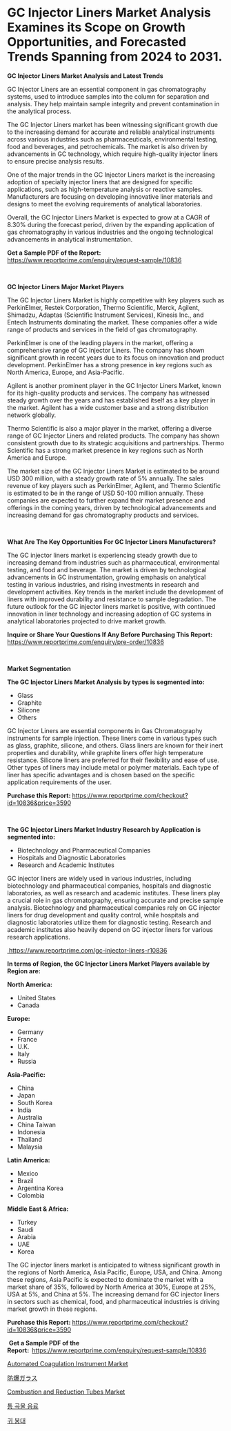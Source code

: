 <p><h1>GC Injector Liners Market Analysis Examines its Scope on Growth Opportunities, and Forecasted Trends Spanning from 2024 to 2031.</h1></p><p><strong>GC Injector Liners Market Analysis and Latest Trends</strong></p>
<p><p>GC Injector Liners are an essential component in gas chromatography systems, used to introduce samples into the column for separation and analysis. They help maintain sample integrity and prevent contamination in the analytical process.</p><p>The GC Injector Liners market has been witnessing significant growth due to the increasing demand for accurate and reliable analytical instruments across various industries such as pharmaceuticals, environmental testing, food and beverages, and petrochemicals. The market is also driven by advancements in GC technology, which require high-quality injector liners to ensure precise analysis results.</p><p>One of the major trends in the GC Injector Liners market is the increasing adoption of specialty injector liners that are designed for specific applications, such as high-temperature analysis or reactive samples. Manufacturers are focusing on developing innovative liner materials and designs to meet the evolving requirements of analytical laboratories.</p><p>Overall, the GC Injector Liners Market is expected to grow at a CAGR of 8.30% during the forecast period, driven by the expanding application of gas chromatography in various industries and the ongoing technological advancements in analytical instrumentation.</p></p>
<p><strong>Get a Sample PDF of the Report:&nbsp;</strong> <a href="https://www.reportprime.com/enquiry/request-sample/10836">https://www.reportprime.com/enquiry/request-sample/10836</a></p>
<p>&nbsp;</p>
<p><strong>GC Injector Liners Major Market Players</strong></p>
<p><p>The GC Injector Liners Market is highly competitive with key players such as PerkinElmer, Restek Corporation, Thermo Scientific, Merck, Agilent, Shimadzu, Adaptas (Scientific Instrument Services), Kinesis Inc., and Entech Instruments dominating the market. These companies offer a wide range of products and services in the field of gas chromatography.</p><p>PerkinElmer is one of the leading players in the market, offering a comprehensive range of GC Injector Liners. The company has shown significant growth in recent years due to its focus on innovation and product development. PerkinElmer has a strong presence in key regions such as North America, Europe, and Asia-Pacific.</p><p>Agilent is another prominent player in the GC Injector Liners Market, known for its high-quality products and services. The company has witnessed steady growth over the years and has established itself as a key player in the market. Agilent has a wide customer base and a strong distribution network globally.</p><p>Thermo Scientific is also a major player in the market, offering a diverse range of GC Injector Liners and related products. The company has shown consistent growth due to its strategic acquisitions and partnerships. Thermo Scientific has a strong market presence in key regions such as North America and Europe.</p><p>The market size of the GC Injector Liners Market is estimated to be around USD 300 million, with a steady growth rate of 5% annually. The sales revenue of key players such as PerkinElmer, Agilent, and Thermo Scientific is estimated to be in the range of USD 50-100 million annually. These companies are expected to further expand their market presence and offerings in the coming years, driven by technological advancements and increasing demand for gas chromatography products and services.</p></p>
<p>&nbsp;</p>
<p><strong>What Are The Key Opportunities For GC Injector Liners Manufacturers?</strong></p>
<p><p>The GC injector liners market is experiencing steady growth due to increasing demand from industries such as pharmaceutical, environmental testing, and food and beverage. The market is driven by technological advancements in GC instrumentation, growing emphasis on analytical testing in various industries, and rising investments in research and development activities. Key trends in the market include the development of liners with improved durability and resistance to sample degradation. The future outlook for the GC injector liners market is positive, with continued innovation in liner technology and increasing adoption of GC systems in analytical laboratories projected to drive market growth.</p></p>
<p><strong>Inquire or Share Your Questions If Any Before Purchasing This Report:</strong> <a href="https://www.reportprime.com/enquiry/pre-order/10836">https://www.reportprime.com/enquiry/pre-order/10836</a></p>
<p>&nbsp;</p>
<p><strong>Market Segmentation</strong></p>
<p><strong>The GC Injector Liners Market Analysis by types is segmented into:</strong></p>
<p><ul><li>Glass</li><li>Graphite</li><li>Silicone</li><li>Others</li></ul></p>
<p><p>GC Injector Liners are essential components in Gas Chromatography instruments for sample injection. These liners come in various types such as glass, graphite, silicone, and others. Glass liners are known for their inert properties and durability, while graphite liners offer high temperature resistance. Silicone liners are preferred for their flexibility and ease of use. Other types of liners may include metal or polymer materials. Each type of liner has specific advantages and is chosen based on the specific application requirements of the user.</p></p>
<p><strong>Purchase this Report:&nbsp;</strong><a href="https://www.reportprime.com/checkout?id=10836&price=3590">https://www.reportprime.com/checkout?id=10836&price=3590</a></p>
<p>&nbsp;</p>
<p><strong>The GC Injector Liners Market Industry Research by Application is segmented into:</strong></p>
<p><ul><li>Biotechnology and Pharmaceutical Companies</li><li>Hospitals and Diagnostic Laboratories</li><li>Research and Academic Institutes</li></ul></p>
<p><p>GC injector liners are widely used in various industries, including biotechnology and pharmaceutical companies, hospitals and diagnostic laboratories, as well as research and academic institutes. These liners play a crucial role in gas chromatography, ensuring accurate and precise sample analysis. Biotechnology and pharmaceutical companies rely on GC injector liners for drug development and quality control, while hospitals and diagnostic laboratories utilize them for diagnostic testing. Research and academic institutes also heavily depend on GC injector liners for various research applications.</p></p>
<p><a href="https://www.reportprime.com/gc-injector-liners-r10836">&nbsp;https://www.reportprime.com/gc-injector-liners-r10836</a></p>
<p><strong>In terms of Region, the GC Injector Liners Market Players available by Region are:</strong></p>
<p>
    <p> <strong> North America: </strong>
        <ul>
            <li>United States</li>
            <li>Canada</li>
        </ul>
        </p> 
    <p> <strong> Europe: </strong>
        <ul>
            <li>Germany</li>
            <li>France</li>
            <li>U.K.</li>
            <li>Italy</li>
            <li>Russia</li>
        </ul>
        </p> 
    <p> <strong> Asia-Pacific: </strong>
        <ul>
            <li>China</li>
            <li>Japan</li>
            <li>South Korea</li>
            <li>India</li>
            <li>Australia</li>
            <li>China Taiwan</li>
            <li>Indonesia</li>
            <li>Thailand</li>
            <li>Malaysia</li>
        </ul>
        </p> 
    <p> <strong> Latin America: </strong>
        <ul>
            <li>Mexico</li>
            <li>Brazil</li>
            <li>Argentina Korea</li>
            <li>Colombia</li>
        </ul>
        </p> 
    <p> <strong> Middle East & Africa: </strong>
        <ul>
            <li>Turkey</li>
            <li>Saudi</li>
            <li>Arabia</li>
            <li>UAE</li>
            <li>Korea</li>
        </ul>
    </p>
    </p>
<p><p>The GC injector liners market is anticipated to witness significant growth in the regions of North America, Asia Pacific, Europe, USA, and China. Among these regions, Asia Pacific is expected to dominate the market with a market share of 35%, followed by North America at 30%, Europe at 25%, USA at 5%, and China at 5%. The increasing demand for GC injector liners in sectors such as chemical, food, and pharmaceutical industries is driving market growth in these regions.</p></p>
<p><strong>Purchase this Report: </strong><a href="https://www.reportprime.com/checkout?id=10836&price=3590">https://www.reportprime.com/checkout?id=10836&price=3590</a></p>
<p>&nbsp;<strong>Get a Sample PDF of the Report:&nbsp;&nbsp;</strong><a href="https://www.reportprime.com/enquiry/request-sample/10836">https://www.reportprime.com/enquiry/request-sample/10836</a></p>
<p><strong></strong></p>
<p><p><a href="https://github.com/dimitrishawkinswaynenp91rgz/Market-Research-Report-List-2/blob/main/automated-coagulation-instrument-market.md">Automated Coagulation Instrument Market</a></p><p><a href="https://github.com/luffiazaza/Market-Research-Report-List-1/blob/main/668730579893.md">防爆ガラス</a></p><p><a href="https://github.com/gladysalidde/Market-Research-Report-List-1/blob/main/combustion-and-reduction-tubes-market.md">Combustion and Reduction Tubes Market</a></p><p><a href="https://github.com/PhilToryphy7876567/Market-Research-Report-List-1/blob/main/540076874648.md">통 곡물 음료</a></p><p><a href="https://github.com/solomonbode85/Market-Research-Report-List-1/blob/main/108106174649.md">귀 붕대</a></p></p>
